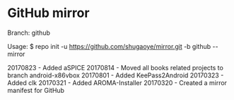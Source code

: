 # GitHub mirror
Branch: github

Usage:
$ repo init -u https://github.com/shugaoye/mirror.git -b github --mirror

20170823 - Added aSPICE
20170814 - Moved all books related projects to branch android-x86vbox
20170801 - Added KeePass2Android
20170323 - Added clk
20170321 - Added AROMA-Installer
20170320 - Created a mirror manifest for GitHub

